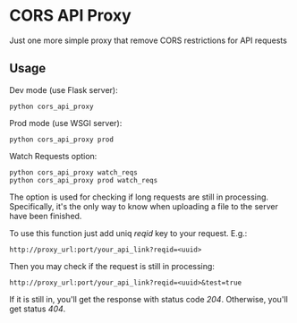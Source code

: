 # CORS API Proxy

Just one more simple proxy that remove CORS restrictions for API requests 

## Usage

Dev mode (use Flask server):
```
python cors_api_proxy
```

Prod mode (use WSGI server):
```
python cors_api_proxy prod
```

Watch Requests option:
```
python cors_api_proxy watch_reqs
python cors_api_proxy prod watch_reqs
```
The option is used for checking if long requests are still in processing.
Specifically, it's the only way to know when uploading a file to the
server have been finished.

To use this function just add uniq *reqid* key to your request. E.g.:
```
http://proxy_url:port/your_api_link?reqid=<uuid>
```
Then you may check if the request is still in processing:
```
http://proxy_url:port/your_api_link?reqid=<uuid>&test=true
```
If it is still in, you'll get the response with status code *204*. 
Otherwise, you'll get status *404*.
